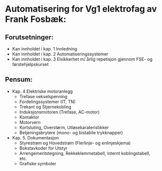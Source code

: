 # Automatisering for Vg1 elektrofag av Frank Fosbæk: 

## Forutsetninger:

- Kan innholdet i kap. 1 Innledning
- Kan innholdet i kap. 2 Automatiseringssystemer
- Kan innholdet i kap. 3 Elsikkerhet m/ årlig repetisjon gjennom FSE- og førstehjelpskurset

## Pensum:

- Kap. 4 Elektriske motoranlegg
    - Trefase vekselspenning
    - Fordelingssystemer (IT, TN)
    - Trekant og Stjernekobling
    - Induksjonsmotoren (Trefase, AC-motor)
    - Kontaktor
    - Motorvern
    - Kortsluting, Overstørm, Utløsekarateristikker
    - Betjeningsbrytere (mono- og bistabile trykknapper)
- Kap. 5. Dokumentasjon
    - Styrestrøm og Hovedstrøm (Flerlinje- og enlinjeskjema)
    - Bokstavkoder for Utstyr
    - Arrengementstegning, Rekkeklemmetabell, internt koblingstabell, etc.
    - Grafiske symboler
